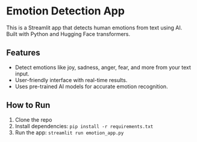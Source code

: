 # Emotion Detection App

This is a Streamlit app that detects human emotions from text using AI.  
Built with Python and Hugging Face transformers.

## Features

- Detect emotions like joy, sadness, anger, fear, and more from your text input.  
- User-friendly interface with real-time results.  
- Uses pre-trained AI models for accurate emotion recognition.

## How to Run

1. Clone the repo  
2. Install dependencies: `pip install -r requirements.txt`  
3. Run the app: `streamlit run emotion_app.py`

